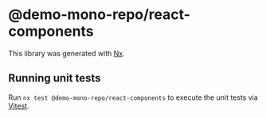 # @demo-mono-repo/react-components

This library was generated with [Nx](https://nx.dev).

## Running unit tests

Run `nx test @demo-mono-repo/react-components` to execute the unit tests via [Vitest](https://vitest.dev/).
